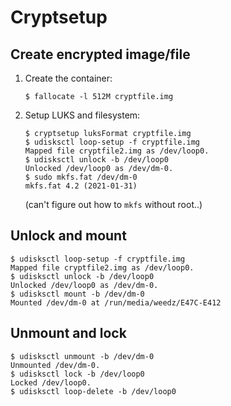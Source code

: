 # Cryptsetup

## Create encrypted image/file

1. Create the container:
   ```console
   $ fallocate -l 512M cryptfile.img
   ```
2. Setup LUKS and filesystem:
   ```console
   $ cryptsetup luksFormat cryptfile.img
   $ udisksctl loop-setup -f cryptfile.img
   Mapped file cryptfile2.img as /dev/loop0.
   $ udisksctl unlock -b /dev/loop0
   Unlocked /dev/loop0 as /dev/dm-0.
   $ sudo mkfs.fat /dev/dm-0
   mkfs.fat 4.2 (2021-01-31)
   ```
   (can't figure out how to `mkfs` without root..)

## Unlock and mount

```console
$ udisksctl loop-setup -f cryptfile.img
Mapped file cryptfile2.img as /dev/loop0.
$ udisksctl unlock -b /dev/loop0
Unlocked /dev/loop0 as /dev/dm-0.
$ udisksctl mount -b /dev/dm-0
Mounted /dev/dm-0 at /run/media/weedz/E47C-E412
```

## Unmount and lock

```console
$ udisksctl unmount -b /dev/dm-0
Unmounted /dev/dm-0.
$ udisksctl lock -b /dev/loop0
Locked /dev/loop0.
$ udisksctl loop-delete -b /dev/loop0
```
